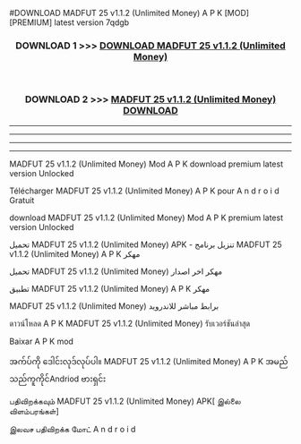 #DOWNLOAD MADFUT 25  v1.1.2 (Unlimited Money) A P K [MOD] [PREMIUM] latest version 7qdgb



<div align="center">

<h3>DOWNLOAD 1 >>> <a href="https://teeasianyam.web.app?sq=MADFUT 25  v1.1.2 (Unlimited Money)">DOWNLOAD MADFUT 25  v1.1.2 (Unlimited Money) </a></h3><br>

<h3>DOWNLOAD 2 >>> <a href="https://teeasianyam.web.app?sq=MADFUT 25  v1.1.2 (Unlimited Money) ">MADFUT 25  v1.1.2 (Unlimited Money)  DOWNLOAD </a></h3>

</div>


----------------------------------------------------------

----------------------------------------------------------

----------------------------------------------------------

----------------------------------------------------------


MADFUT 25  v1.1.2 (Unlimited Money)  Mod A P K download premium latest version Unlocked

Télécharger MADFUT 25  v1.1.2 (Unlimited Money)  A P K pour A n d r o i d Gratuit

download MADFUT 25  v1.1.2 (Unlimited Money)  Mod A P K premium latest version Unlocked

تحميل MADFUT 25  v1.1.2 (Unlimited Money)  APK - تنزيل برنامج MADFUT 25  v1.1.2 (Unlimited Money)  A P K مهكر

تحميل MADFUT 25  v1.1.2 (Unlimited Money)  مهكر اخر اصدار

تطبيق MADFUT 25  v1.1.2 (Unlimited Money)  A P K مهكر

MADFUT 25  v1.1.2 (Unlimited Money)  برابط مباشر للاندرويد

ดาวน์โหลด A P K MADFUT 25  v1.1.2 (Unlimited Money)  รับเวอร์ชันล่าสุด

Baixar A P K mod

အက်ပ်ကို ဒေါင်းလုဒ်လုပ်ပါ။ MADFUT 25  v1.1.2 (Unlimited Money)  A P K အမည်သည်ကူကိုင်Andriod ဗားရှင်း

பதிவிறக்கவும் MADFUT 25  v1.1.2 (Unlimited Money)  APK[ இல்லை விளம்பரங்கள்] 
 
இலவச பதிவிறக்க மோட் A n d r o i d



